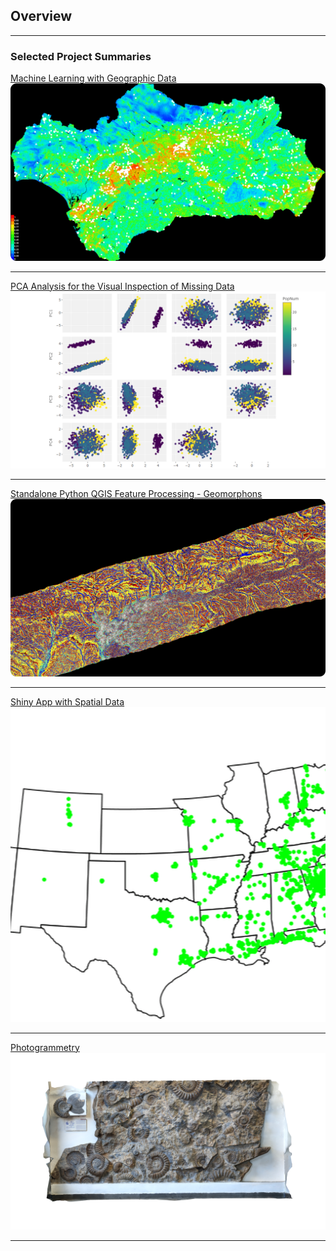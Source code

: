## Overview

---

### Selected Project Summaries

[Machine Learning with Geographic Data](/ME)
<img src="images/ME.png?raw=true"/>

---
[PCA Analysis for the Visual Inspection of Missing Data](/PCA)
<img src="images/PCA/big_title.png?raw=true"/>

---
[Standalone Python QGIS Feature Processing - Geomorphons](/geomorph)
<img src="images/PS.png?raw=true"/>

---
[Shiny App with Spatial Data](/R_app)
<img src="images/Waffle.gif?raw=true"/>

---
[Photogrammetry](/3D)
<img src="images/models/AW.png?raw=true"/>

---

